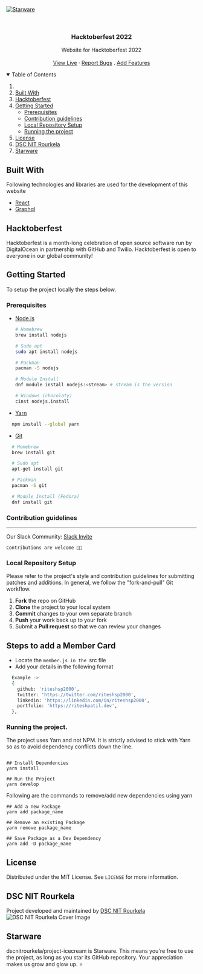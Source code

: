 [![Starware](https://img.shields.io/badge/Starware-⭐-black?labelColor=f9b00d)](https://github.com/zepfietje/starware)

<!-- [![Forks][forks-shield]][forks-url]
[![Stargazers][stars-shield]][stars-url]
[![Issues][issues-shield]][issues-url]
[![MIT License][license-shield]][license-url]  -->

<br />
<p align="center">
  <a href="https://github.com/dscnitrourkela/hacktoberfest-2022">
    
  </a>

  <h3 align="center">Hacktoberfest 2022</h3>

  <p align="center">
    Website for Hacktoberfest 2022
    <br />
    <br />
    <a href="https://community.dscnitrourkela.org/">View Live</a>
    ·
    <a href="https://github.com/dscnitrourkela/hacktoberfest-2022/issues">Report Bugs</a>
    .
    <a href="https://github.com/dscnitrourkela/hacktoberfest-2022/issues">Add Features</a>
  </p>
</p>

<!-- TABLE OF CONTENTS -->
<details open="open">
  <summary>Table of Contents</summary>
  <ol>
    <li>
        <li><a href="#built-with">Built With</a></li>
        <li><a href="#hacktoberfest">Hacktoberfest</a></li>
    </li>
    <li>
      <a href="#getting-started">Getting Started</a>
      <ul>
        <li><a href="#prerequisites">Prerequisites</a></li>
        <li><a href="#contribution-guidelines">Contribution guidelines</a></li>
        <li><a href="#local-repository-setup">Local Repository Setup</a></li>
        <li><a href="#running-the-project">Running the project</a></li>
      </ul>
    </li>
    <li><a href="#license">License</a></li>
    <li><a href="#dsc-nit-rourkela">DSC NIT Rourkela</a></li>
    <li><a href="#starware">Starware</a></li>
  </ol>
</details>

## Built With

Following technologies and libraries are used for the development of this website

- [React](https://reactjs.org/)
- [Graphql](https://graphql.org/)

## Hacktoberfest

Hacktoberfest is a month-long celebration of open source software run by DigitalOcean in partnership with GitHub and Twilio. Hacktoberfest is open to everyone in our global community!

## Getting Started

To setup the project locally the steps below.

### Prerequisites

- [Node.js](https://nodejs.org/en/download/)

  ```sh
  # Homebrew
  brew install nodejs

  # Sudo apt
  sudo apt install nodejs

  # Packman
  pacman -S nodejs

  # Module Install
  dnf module install nodejs:<stream> # stream is the version

  # Windows (chocolaty)
  cinst nodejs.install

  ```

- [Yarn](https://classic.yarnpkg.com/en/docs/install/)

```sh
  npm install --global yarn
```

- [Git](https://git-scm.com/downloads)

```sh
  # Homebrew
  brew install git

  # Sudo apt
  apt-get install git

  # Packman
  pacman -S git

  # Module Install (Fedora)
  dnf install git

```

### Contribution guidelines

---

Our Slack Community: [Slack Invite](http://bit.ly/NITRDevs) <br>

`Contributions are welcome 🎉🎉`

### Local Repository Setup

Please refer to the project's style and contribution guidelines for submitting patches and additions. In general, we follow the "fork-and-pull" Git workflow.

1.  **Fork** the repo on GitHub
2.  **Clone** the project to your local system
3.  **Commit** changes to your own separate branch
4.  **Push** your work back up to your fork
5.  Submit a **Pull request** so that we can review your changes

## Steps to add a Member Card
- Locate the `member.js in the `src file
- Add your details in the following format 
```sh
  Example ->
  {
    github: 'riteshsp2000',
    twitter: 'https://twitter.com/riteshsp2000',
    linkedin: 'https://linkedin.com/in/riteshsp2000',
    portfolio: 'https://riteshpatil.dev',
  },
```

### Running the project.

The project uses Yarn and not NPM. It is strictly advised to stick with Yarn so as to avoid dependency conflicts down the line.

```

## Install Dependencies
yarn install

## Run the Project
yarn develop

```

Following are the commands to remove/add new dependencies using yarn

```
## Add a new Package
yarn add package_name

## Remove an existing Package
yarn remove package_name

## Save Package as a Dev Dependency
yarn add -D package_name
```

## License

Distributed under the MIT License. See `LICENSE` for more information.

## DSC NIT Rourkela

Project developed and maintained by [DSC NIT Rourkela](https://dscnitrourkela.org/)
![DSC NIT Rourkela Cover Image](images/repoCover.png)

## Starware

dscnitrourkela/project-icecream is Starware.
This means you're free to use the project, as long as you star its GitHub repository.
Your appreciation makes us grow and glow up. ⭐
